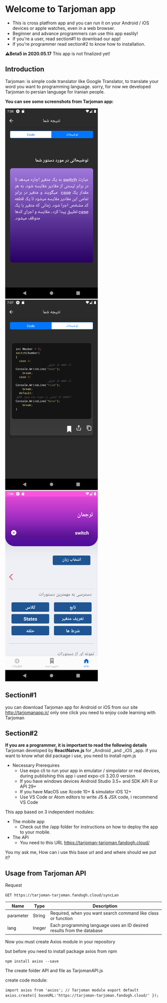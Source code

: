 # Welcome to Tarjoman app
* This is cross platfrom app and you can run it on your Android / iOS devices or apple watches, even in a web browser.
* Beginner and advance programmers can use this app easlily!
* If you're a user, read section#1 to download our app!
* If you're programmer read section#2 to know how to installation.

⚠️**Beta5 in 2020.05.17** This app is not finalized yet! 
##  Introduction
Tarjoman: is simple code translator like Google Translator, to translate your word you want to programming language.
sorry, for now we developed Tarjoman to persian language for Iranian people.

**You can see some screenshots from Tarjoman app:**

![TarjomanHomeScreen](https://github.com/AlirezaSoltaniNeshan/Tarjomanapp/blob/master/images/TarjomanCodeDescription.png)
![TarjomanCodeScreen](https://github.com/AlirezaSoltaniNeshan/Tarjomanapp/blob/master/images/TarjomanCodepage.png)
![description](https://github.com/AlirezaSoltaniNeshan/Tarjomanapp/blob/master/images/TarjomanHomePage.png)
## Section#1
you can download Tarjoman app for Android or iOS from our site 
http://tarjomanapp.ir/
only one click you need to enjoy code learning with Tarjoman

## Section#2
**If you are a programmer, it is important to read the following details**
Tarjoman developed by **ReactNatve.js** for _Android _and _iOS _app. if you want to know what did package i use, you need to install npm.js

* Necessary Prerequires 
   * Use expo cli to run your app in emulator / simpolator or real devices, during publishing this app i used expo-cli 3.20.0 version
   * If you have windows devices Android Studio 3.5+ and SDK API R or API 29+
   * If you have MacOS use Xcode 10+ & simulator iOS 12+
   * Use VS Code or Atom editors to write JS & JSX code, i recommend VS Code

This app based on 3 independent modules:
* The mobile app
   * Check out the /app folder for instructions on how to deploy the app to your mobile.
* The API 
   * You need to this URL https://tarjoman-tarjoman.fandogh.cloud/

You my ask me, How can i use this base url and and where should we put it?

## Usage from Tarjoman API

Request

`GET https://tarjoman-tarjoman.fandogh.cloud/syncLan`

| Name | Type | Description                                                                     |
|------|------|---------------------------------------------------------------------------------|
|parameter| String |Required, when you want search command like class or function               |
|lang| Ineger |Each programming language uses an ID desired results from the database           |

Now you must create Axios module in your repository 

but before you need to install package axios from npm

`npm install axios --save `

The create folder API and file as TarjomanAPI.js

create code module:

`
import axios from 'axios';
// Tarjoman module
export default axios.create({
    baseURL:'https://tarjoman-tarjoman.fandogh.cloud/'
});
`
